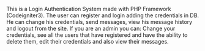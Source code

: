 This is a Login Authentication System made with PHP Framework (Codeigniter3).
The user can register and login adding the credentials in DB. He can change his credentials, send messages, view his message history and logout from the site.
If you are an admin you can: Change your credentials, see all the users that have registered and have the ability to delete them, edit their credentials and also view their messages.
